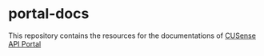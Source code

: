 # portal-docs

This repository contains the resources for the documentations of [CUSense API Portal](https://cusense.net/portal)
